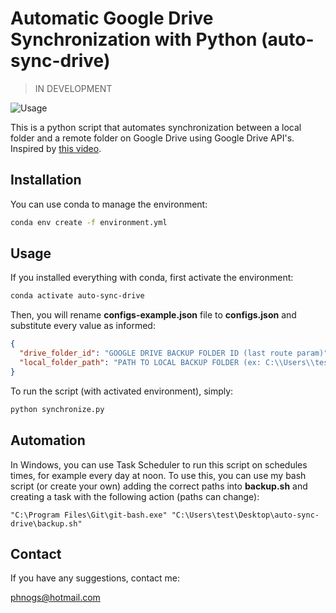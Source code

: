 # Automatic Google Drive Synchronization with Python (auto-sync-drive)

> IN DEVELOPMENT

![Usage](./assets/usage.gif)

This is a python script that automates synchronization between a local folder and a remote folder on Google Drive using Google Drive API's. Inspired by [this video](https://www.youtube.com/watch?v=LSP9PUx7n04).

## Installation

You can use conda to manage the environment:

```bash
conda env create -f environment.yml
```

## Usage

If you installed everything with conda, first activate the environment:

```bash
conda activate auto-sync-drive
```

Then, you will rename **configs-example.json** file to **configs.json** and substitute every value as informed:

```json
{
  "drive_folder_id": "GOOGLE DRIVE BACKUP FOLDER ID (last route param)",
  "local_folder_path": "PATH TO LOCAL BACKUP FOLDER (ex: C:\\Users\\test\\backup)"
}
```

To run the script (with activated environment), simply:

```bash
python synchronize.py
```

## Automation

In Windows, you can use Task Scheduler to run this script on schedules times, for example every day at noon. To use this, you can use my bash script (or create your own) adding the correct paths into **backup.sh** and creating a task with the following action (paths can change):

```
"C:\Program Files\Git\git-bash.exe" "C:\Users\test\Desktop\auto-sync-drive\backup.sh"
```

## Contact

If you have any suggestions, contact me:

<phnogs@hotmail.com>
